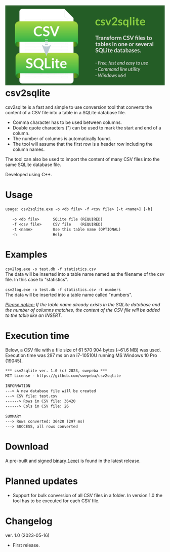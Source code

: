 ![Banner](csv2sqlite-banner.jpg)
csv2sqlite
===================
csv2sqlite is a fast and simple to use conversion tool that converts the content of a CSV file into a table in a SQLite database file.

* Comma character has to be used between columns.
* Double quote characters (") can be used to mark the start and end of a column.
* The number of columns is automatically found.
* The tool will assume that the first row is a header row including the column names.

The tool can also be used to import the content of many CSV files into the same SQLite database file.

Developed using C++.

Usage
===================
```
usage: csv2sqlite.exe -o <db file> -f <csv file> [-t <name>] [-h]

   -o <db file>      SQLite file (REQUIRED)
   -f <csv file>     CSV file    (REQUIRED)
   -t <name>         Use this table name (OPTIONAL)
   -h                Help
```

Examples
===================
`csv2log.exe -o test.db -f statistics.csv`<br>
The data will be inserted into a table name named as the filename of the csv file. In this case to "statistics".

`csv2log.exe -o test.db -f statistics.csv -t numbers`<br>
The data will be inserted into a table name called "numbers".

<i><ins>Please notice:</ins> If the table name already exists in the SQLite database and the number of columns matches, the content of the CSV file will be added to the table like an INSERT.</i>

Execution time
===================
Below, a CSV file with a file size of 61 570 904 bytes (~61.6 MB) was used.<br>
Execution time was 297 ms on an i7-10510U running MS Windows 10 Pro (19045).

```
*** csv2sqlite ver. 1.0 (c) 2023, swepeba ***
MIT License - https://github.com/swepeba/csv2sqlite

INFORMATION
---> A new database file will be created
---> CSV file: test.csv
------> Rows in CSV file: 36420
------> Cols in CSV file: 26

SUMMARY
---> Rows converted: 36420 (297 ms)
---> SUCCESS, all rows converted
```

Download
===================
A pre-built and signed [binary (.exe)](https://github.com/swepeba/csv2sqlite/releases/latest) is found in the latest release.

Planned updates
===================
* Support for bulk conversion of all CSV files in a folder. In version 1.0 the tool has to be executed for each CSV file.

Changelog
===================
ver. 1.0 (2023-05-16)
* First release.
